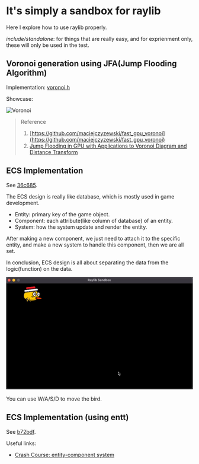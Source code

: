 # It's simply a sandbox for raylib

Here I explore how to use raylib properly.

*include/standalone*: for things that are really easy, and for exprienment only, these will only be used in the test.

## Voronoi generation using JFA(Jump Flooding Algorithm)

Implementation: [voronoi.h](./include/standalone/voronoi.h)

Showcase:

![Voronoi](./assets/showcase/voronoi.gif)

> Reference
>
> 1. [https://github.com/maciejczyzewski/fast_gpu_voronoi](https://github.com/maciejczyzewski/fast_gpu_voronoi)
> 2. [Jump Flooding in GPU with Applications to Voronoi Diagram and Distance Transform](https://www.comp.nus.edu.sg/~tants/jfa/i3d06.pdf)

## ECS Implementation

See [36c685](https://github.com/Civitasv/raylib_sandbox/tree/36c685632e007085cad866b913df076d29e1992c).

The ECS design is really like database, which is mostly used in game development.

- Entity: primary key of the game object.
- Component: each attribute(like column of database) of an entity.
- System: how the system update and render the entity.

After making a new component, we just need to attach it to the specific entity, and make a new system to handle this component, then we are all set.

In conclusion, ECS design is all about separating the data from the logic(function) on the data.

![ECS](./assets/showcase/ecs.gif)

You can use W/A/S/D to move the bird.

## ECS Implementation (using entt)

See [b72bdf](https://github.com/Civitasv/raylib_sandbox/tree/b72bdf01528f2155550f84e74e8dd00701161fa1).

Useful links:

- [Crash Course: entity-component system](https://github.com/skypjack/entt/blob/master/docs/md/entity.md#introduction)
